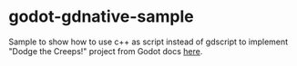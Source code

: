 # godot-gdnative-sample
Sample to show how to use c++ as script instead of gdscript to implement "Dodge the Creeps!" project from Godot docs [here](https://docs.godotengine.org/en/stable/getting_started/step_by_step/your_first_game.html).
